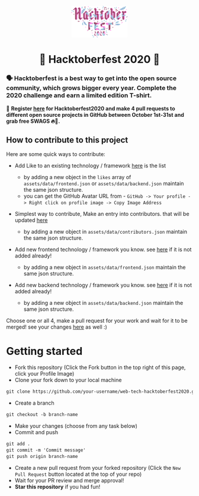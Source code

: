 <p align="center">
    <a href="https://hacktoberfest.digitalocean.com/">
        <img src="src/assets/hacktober-logo.svg" width="30%">
    </a>
</p>
<h1 align="center">🎉 Hacktoberfest 2020 🎉</h1>

### 🗣 Hacktoberfest is a best way to get into the open source community, which grows bigger every year. Complete the 2020 challenge and earn a limited edition T-shirt.

📢 **Register [here](https://hacktoberfest.digitalocean.com) for Hacktoberfest2020 and make 4 pull requests to different open source projects in GitHub between October 1st-31st and grab free SWAGS 🔥🎉.**

## How to contribute to this project
Here are some quick ways to contribute:

* Add Like to an existing technology / framework [here](https://mhaider110.github.io/web-tech-hacktoberfest2020/) is the list
    * by adding a new object in the `likes` array of `assets/data/frontend.json` or `assets/data/backend.json` maintain the same json structure.
    * you can get the GitHub Avatar URL from - `GitHub -> Your profile -> Right click on profile image -> Copy Image Address`

* Simplest way to contribute, Make an entry into contributors. that will be updated [here](https://mhaider110.github.io/web-tech-hacktoberfest2020/contributors)
    * by adding a new object in `assets/data/contributors.json` maintain the same json structure.

* Add new frontend technology / framework you know. see [here](https://mhaider110.github.io/web-tech-hacktoberfest2020/) if it is not added already!
    * by adding a new object in `assets/data/frontend.json` maintain the same json structure.
    
* Add new backend technology / framework you know. see [here](https://mhaider110.github.io/web-tech-hacktoberfest2020/) if it is not added already!
    * by adding a new object in `assets/data/backend.json` maintain the same json structure.


Choose one or all 4, make a pull request for your work and wait for it to be merged!
see your changes [here](https://mhaider110.github.io/web-tech-hacktoberfest2020/) as well :)

# Getting started
* Fork this repository (Click the Fork button in the top right of this page, click your Profile Image)
* Clone your fork down to your local machine

```markdown
git clone https://github.com/your-username/web-tech-hacktoberfest2020.git
```

* Create a branch

```markdown
git checkout -b branch-name
```

* Make your changes (choose from any task below)
* Commit and push

```markdown
git add .
git commit -m 'Commit message'
git push origin branch-name
```

* Create a new pull request from your forked repository (Click the `New Pull Request` button located at the top of your repo)
* Wait for your PR review and merge approval!
* __Star this repository__ if you had fun!
